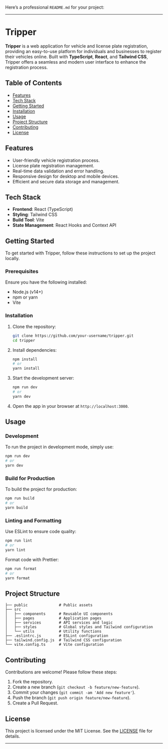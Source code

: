 Here’s a professional `README.md` for your project:

---

# Tripper

**Tripper** is a web application for vehicle and license plate registration, providing an easy-to-use platform for individuals and businesses to register their vehicles online. Built with **TypeScript**, **React**, and **Tailwind CSS**, Tripper offers a seamless and modern user interface to enhance the registration process.

## Table of Contents

- [Features](#features)
- [Tech Stack](#tech-stack)
- [Getting Started](#getting-started)
- [Installation](#installation)
- [Usage](#usage)
- [Project Structure](#project-structure)
- [Contributing](#contributing)
- [License](#license)

## Features

- User-friendly vehicle registration process.
- License plate registration management.
- Real-time data validation and error handling.
- Responsive design for desktop and mobile devices.
- Efficient and secure data storage and management.

## Tech Stack

- **Frontend**: React (TypeScript)
- **Styling**: Tailwind CSS
- **Build Tool**: Vite
- **State Management**: React Hooks and Context API

## Getting Started

To get started with Tripper, follow these instructions to set up the project locally.

### Prerequisites

Ensure you have the following installed:

- Node.js (v14+)
- npm or yarn
- Vite

### Installation

1. Clone the repository:

   ```bash
   git clone https://github.com/your-username/tripper.git
   cd tripper
   ```

2. Install dependencies:

   ```bash
   npm install
   # or
   yarn install
   ```

3. Start the development server:

   ```bash
   npm run dev
   # or
   yarn dev
   ```

4. Open the app in your browser at `http://localhost:3000`.

## Usage

### Development

To run the project in development mode, simply use:

```bash
npm run dev
# or
yarn dev
```

### Build for Production

To build the project for production:

```bash
npm run build
# or
yarn build
```

### Linting and Formatting

Use ESLint to ensure code quality:

```bash
npm run lint
# or
yarn lint
```

Format code with Prettier:

```bash
npm run format
# or
yarn format
```

## Project Structure

```plaintext
├── public              # Public assets
├── src
│   ├── components      # Reusable UI components
│   ├── pages           # Application pages
│   ├── services        # API services and logic
│   ├── styles          # Global styles and Tailwind configuration
│   └── utils           # Utility functions
├── .eslintrc.js        # ESLint configuration
├── tailwind.config.js  # Tailwind CSS configuration
└── vite.config.ts      # Vite configuration
```

## Contributing

Contributions are welcome! Please follow these steps:

1. Fork the repository.
2. Create a new branch (`git checkout -b feature/new-feature`).
3. Commit your changes (`git commit -am 'Add new feature'`).
4. Push the branch (`git push origin feature/new-feature`).
5. Create a Pull Request.

## License

This project is licensed under the MIT License. See the [LICENSE](LICENSE) file for details.

---

